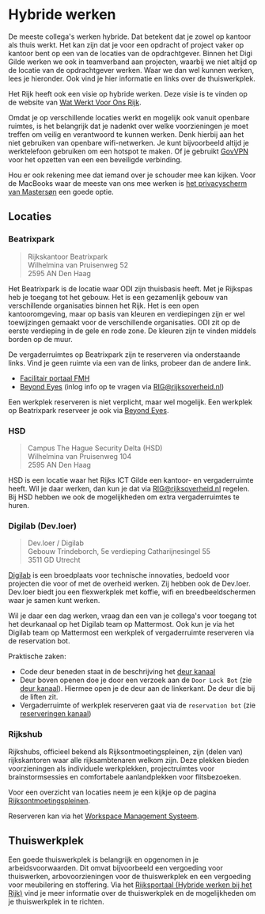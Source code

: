 # Hybride werken

De meeste collega's werken hybride. Dat betekent dat je zowel op kantoor als thuis werkt. Het kan zijn dat je voor een
opdracht of project vaker op kantoor bent op een van de locaties van de opdrachtgever. Binnen het Digi Gilde werken we
ook in teamverband aan projecten, waarbij we niet altijd op de locatie van de opdrachtgever werken. Waar we dan wel
kunnen werken, lees je hieronder. Ook vind je hier informatie en links over de thuiswerkplek.

Het Rijk heeft ook een visie op hybride werken. Deze visie is te vinden op de website van
[Wat Werkt Voor Ons Rijk](https://watwerktvooronsrijk.nl/onze-visie-voor-2027/).

Omdat je op verschillende locaties werkt en mogelijk ook vanuit openbare ruimtes, is het belangrijk dat je nadenkt over
welke voorzieningen je moet treffen om veilig en verantwoord te kunnen werken. Denk hierbij aan het niet gebruiken van
openbare wifi-netwerken. Je kunt bijvoorbeeld altijd je werktelefoon gebruiken om een hotspot te maken. Of je gebruikt
[GovVPN](https://govroam.nl/govroam-diensten/govvpn/) voor het opzetten van een een beveiligde verbinding.

Hou er ook rekening mee dat iemand over je schouder mee kan kijken. Voor de MacBooks waar de meeste van ons mee werken
is [het privacyscherm van Mastersøn](https://www.bol.com/nl/nl/p/masterson-macbook-pro-14-inch-privacy-screenprotector-14-2-inch-scherm-filter/9300000071662058/)
een goede optie.

## Locaties

### Beatrixpark

> Rijkskantoor Beatrixpark  
> Wilhelmina van Pruisenweg 52  
> 2595 AN Den Haag  

Het Beatrixpark is de locatie waar ODI zijn thuisbasis heeft. Met je Rijkspas heb je toegang tot het gebouw. Het is een
gezamenlijk gebouw van verschillende organisaties binnen het Rijk. Het is een open kantooromgeving, maar op basis van
kleuren en verdiepingen zijn er wel toewijzingen gemaakt voor de verschillende organisaties. ODI zit op de eerste
verdieping in de gele en rode zone. De kleuren zijn te vinden middels borden op de muur.

De vergaderruimtes op Beatrixpark zijn te reserveren via onderstaande links. Vind je geen ruimte via een van de links,
probeer dan de andere link.

- [Facilitair portaal FMH](https://fmhn.facilitor.nl/?sso=FMH)
- [Beyond Eyes](https://reservations.beyondeyes.com/) (inlog info op te vragen via
  [RIG@rijksoverheid.nl](mailto:RIG@rijksoverheid.nl))

Een werkplek reserveren is niet verplicht, maar wel mogelijk. Een werkplek op Beatrixpark reserveer je ook via
[Beyond Eyes](https://reservations.beyondeyes.com/).

### HSD

> Campus The Hague Security Delta (HSD)  
> Wilhelmina van Pruisenweg 104  
> 2595 AN Den Haag

HSD is een locatie waar het Rijks ICT Gilde een kantoor- en vergaderruimte heeft. Wil je daar werken, dan kun je dat
via [RIG@rijksoverheid.nl](mailto:RIG@rijksoverheid.nl) regelen. Bij HSD hebben we ook de mogelijkheden om extra
vergaderruimtes te huren.

### Digilab (Dev.loer)

> Dev.loer / Digilab  
> Gebouw Trindeborch, 5e verdieping
> Catharijnesingel 55  
> 3511 GD Utrecht

[Digilab](https://digilab.overheid.nl/) is een broedplaats voor technische innovaties, bedoeld voor projecten die voor
of met de overheid werken. Zij hebben ook de Dev.loer. Dev.loer biedt jou een flexwerkplek met koffie, wifi en
breedbeeldschermen waar je samen kunt werken.

Wil je daar een dag werken, vraag dan een van je collega's voor toegang tot het deurkanaal op het Digilab team op
Mattermost. Ook kun je via het Digilab team op Mattermost een werkplek of vergaderruimte reserveren via de reservation
bot.

Praktische zaken:

- Code deur beneden staat in de beschrijving het [deur kanaal](https://digilab.overheid.nl/chat/digilab/channels/deur)
- Deur boven openen doe je door een verzoek aan de `Door Lock Bot` (zie
  [deur kanaal](https://digilab.overheid.nl/chat/digilab/channels/deur)). Hiermee open je de deur aan de linkerkant. De
  deur die bij de liften zit.
- Vergaderruimte of werkplek reserveren gaat via de `reservation bot` (zie
  [reserveringen kanaal](https://digilab.overheid.nl/chat/digilab/channels/reserveringen))

### Rijkshub

Rijkshubs, officieel bekend als Rijksontmoetingspleinen, zijn (delen van) rijkskantoren waar alle rijksambtenaren welkom
zijn. Deze plekken bieden voorzieningen als individuele werkplekken, projectruimtes voor brainstormsessies en
comfortabele aanlandplekken voor flitsbezoeken.

Voor een overzicht van locaties neem je een kijkje op de pagina
[Rijksontmoetingspleinen](https://watwerktvooronsrijk.nl/rijksontmoetingsplein/).

Reserveren kan via het [Workspace Management Systeem](https://go.cobundu.com/).

## Thuiswerkplek

Een goede thuiswerkplek is belangrijk en opgenomen in je arbeidsvoorwaarden. Dit omvat bijvoorbeeld een
vergoeding voor thuiswerken, arbovoorzieningen voor de thuiswerkplek en een vergoeding voor meubilering en stoffering.
Via het [Rijksportaal (Hybride werken bij het Rijk)](https://rijksportaal.overheid-i.nl/onderwerpen/kaders/hybride-werken)
vind je meer informatie over de thuiswerkplek en de mogelijkheden om je thuiswerkplek in te richten.
